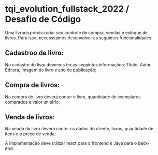 # tqi_evolution_fullstack_2022 / Desafio de Código

Uma livraria precisa criar seu controle de compra, vendas e estoque de livros. Para isso, necessitamos desenvolver as seguintes funcionalidades:

## Cadastroo de livro:
  No cadastro do livro devemos ter as seguintes informações: Título, Autor, Editora, Imagem do livro e ano de publicação;
  
 ## Compra de livros:
  Na compra do livro deverá conter o livro, quantidade de exemplares comprados e valor unitário;
  
 ## Venda de livros:
  Na venda do livro deverá conter os dados do cliente, livros, quantidade de itens e o preço de venda;
  
 A implementação deve utilizar react para o frontend e Java para o back-end.

